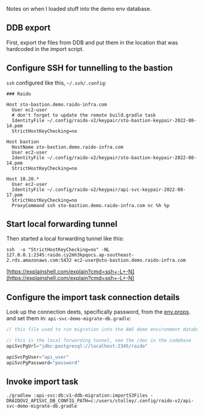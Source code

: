 Notes on when I loaded stuff into the demo env database.

## DDB export

First, export the files from DDB and put them in the location that was 
hardcoded in the import script.


## Configure SSH for tunnelling to the bastion 

`ssh` configured like this, `~/.ssh/.config`:
```
### Raido

Host sto-bastion.demo.raido-infra.com
  User ec2-user
  # don't forget to update the remote build.gradle task 
  IdentityFile ~/.config/raido-v2/keypair/sto-bastion-keypair-2022-08-14.pem
  StrictHostKeyChecking=no

Host bastion
  HostName sto-bastion.demo.raido-infra.com
  User ec2-user
  IdentityFile ~/.config/raido-v2/keypair/sto-bastion-keypair-2022-08-14.pem
  StrictHostKeyChecking=no

Host 10.20.*
  User ec2-user
  IdentityFile ~/.config/raido-v2/keypair/api-svc-keypair-2022-08-17.pem
  StrictHostKeyChecking=no
  ProxyCommand ssh sto-bastion.demo.raido-infra.com nc %h %p

```


## Start local forwarding tunnel

Then started a local forwarding tunnel like this:
```
ssh  -o "StrictHostKeyChecking=no" -NL 127.0.0.1:2345:raido.cy2mh3kpqocs.ap-southeast-2.rds.amazonaws.com:5432 ec2-user@sto-bastion.demo.raido-infra.com
```
[https://explainshell.com/explain?cmd=ssh+-L+-N](https://explainshell.com/explain?cmd=ssh+-L+-N)

## Configure the import task connection details

Look up the connection deets, specifically password, from the 
[env.props](https://ap-southeast-2.console.aws.amazon.com/systems-manager/parameters/CFN-EnvProps5EA83047-9tMsJ4E4rnz1/description?region=ap-southeast-2&tab=Table).
and set them in: `api-svc-demo-migrate-db.gradle`:

```groovy
// this file used to run migration into the AWS demo environment database

// this is the local forwarding tunnel, see the /doc in the codebase
apiSvcPgUrl="jdbc:postgresql://localhost:2345/raido"

apiSvcPgUser="api_user"
apiSvcPgPassword="password"
```


## Invoke import task

```
./gradlew :api-svc:db:v1-ddb-migration:importS3Files -DRAIDOV2_APISVC_DB_CONFIG_PATH=c:/users/stolley/.config/raido-v2/api-svc-demo-migrate-db.gradle
```